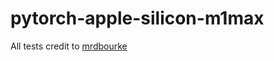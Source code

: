 # pytorch-apple-silicon-m1max

All tests credit to [mrdbourke](https://github.com/mrdbourke/pytorch-apple-silicon)